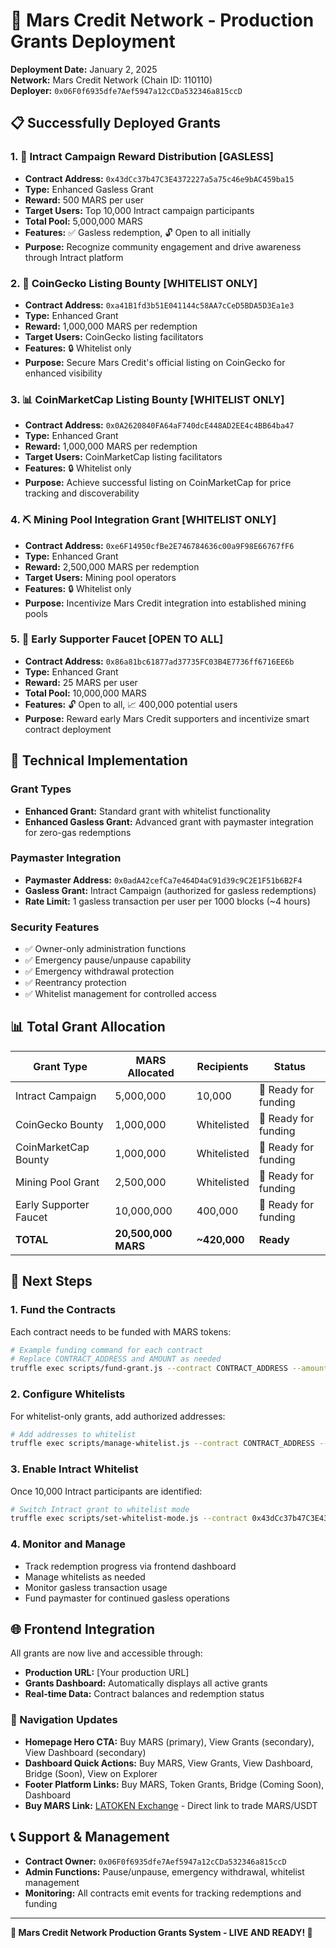 # 🚀 Mars Credit Network - Production Grants Deployment

**Deployment Date:** January 2, 2025  
**Network:** Mars Credit Network (Chain ID: 110110)  
**Deployer:** `0x06F0f6935dfe7Aef5947a12cCDa532346a815ccD`

## 📋 Successfully Deployed Grants

### 1. 🎯 Intract Campaign Reward Distribution [GASLESS]
- **Contract Address:** `0x43dCc37b47C3E4372227a5a75c46e9bAC459ba15`
- **Type:** Enhanced Gasless Grant
- **Reward:** 500 MARS per user
- **Target Users:** Top 10,000 Intract campaign participants  
- **Total Pool:** 5,000,000 MARS
- **Features:** ✅ Gasless redemption, 🔓 Open to all initially
- **Purpose:** Recognize community engagement and drive awareness through Intract platform

### 2. 🦎 CoinGecko Listing Bounty [WHITELIST ONLY]
- **Contract Address:** `0xa41B1fd3b51E041144c58AA7cCeD5BDA5D3Ea1e3`
- **Type:** Enhanced Grant
- **Reward:** 1,000,000 MARS per redemption
- **Target Users:** CoinGecko listing facilitators
- **Features:** 🔒 Whitelist only
- **Purpose:** Secure Mars Credit's official listing on CoinGecko for enhanced visibility

### 3. 📊 CoinMarketCap Listing Bounty [WHITELIST ONLY]
- **Contract Address:** `0x0A2620840FA64aF740dcE448AD2EE4c4BB64ba47`
- **Type:** Enhanced Grant
- **Reward:** 1,000,000 MARS per redemption
- **Target Users:** CoinMarketCap listing facilitators
- **Features:** 🔒 Whitelist only
- **Purpose:** Achieve successful listing on CoinMarketCap for price tracking and discoverability

### 4. ⛏️ Mining Pool Integration Grant [WHITELIST ONLY]
- **Contract Address:** `0xe6F14950cfBe2E746784636c00a9F98E66767fF6`
- **Type:** Enhanced Grant
- **Reward:** 2,500,000 MARS per redemption
- **Target Users:** Mining pool operators
- **Features:** 🔒 Whitelist only
- **Purpose:** Incentivize Mars Credit integration into established mining pools

### 5. 🚀 Early Supporter Faucet [OPEN TO ALL]
- **Contract Address:** `0x86a81bc61877ad37735FC03B4E7736ff6716EE6b`
- **Type:** Enhanced Grant  
- **Reward:** 25 MARS per user
- **Total Pool:** 10,000,000 MARS
- **Features:** 🔓 Open to all, 📈 400,000 potential users
- **Purpose:** Reward early Mars Credit supporters and incentivize smart contract deployment

## 🔧 Technical Implementation

### Grant Types
- **Enhanced Grant:** Standard grant with whitelist functionality
- **Enhanced Gasless Grant:** Advanced grant with paymaster integration for zero-gas redemptions

### Paymaster Integration
- **Paymaster Address:** `0x0adA42cefCa7e464D4aC91d39c9C2E1F51b6B2F4`
- **Gasless Grant:** Intract Campaign (authorized for gasless redemptions)
- **Rate Limit:** 1 gasless transaction per user per 1000 blocks (~4 hours)

### Security Features
- ✅ Owner-only administration functions
- ✅ Emergency pause/unpause capability
- ✅ Emergency withdrawal protection
- ✅ Reentrancy protection
- ✅ Whitelist management for controlled access

## 📊 Total Grant Allocation

| Grant Type | MARS Allocated | Recipients | Status |
|------------|---------------|------------|---------|
| Intract Campaign | 5,000,000 | 10,000 | 🔄 Ready for funding |
| CoinGecko Bounty | 1,000,000 | Whitelisted | 🔄 Ready for funding |
| CoinMarketCap Bounty | 1,000,000 | Whitelisted | 🔄 Ready for funding |
| Mining Pool Grant | 2,500,000 | Whitelisted | 🔄 Ready for funding |
| Early Supporter Faucet | 10,000,000 | 400,000 | 🔄 Ready for funding |
| **TOTAL** | **20,500,000 MARS** | **~420,000** | **Ready** |

## 🎯 Next Steps

### 1. Fund the Contracts
Each contract needs to be funded with MARS tokens:
```bash
# Example funding command for each contract
# Replace CONTRACT_ADDRESS and AMOUNT as needed
truffle exec scripts/fund-grant.js --contract CONTRACT_ADDRESS --amount AMOUNT --network marscredit
```

### 2. Configure Whitelists
For whitelist-only grants, add authorized addresses:
```bash
# Add addresses to whitelist
truffle exec scripts/manage-whitelist.js --contract CONTRACT_ADDRESS --add ADDRESS --network marscredit
```

### 3. Enable Intract Whitelist
Once 10,000 Intract participants are identified:
```bash
# Switch Intract grant to whitelist mode
truffle exec scripts/set-whitelist-mode.js --contract 0x43dCc37b47C3E4372227a5a75c46e9bAC459ba15 --enable --network marscredit
```

### 4. Monitor and Manage
- Track redemption progress via frontend dashboard
- Manage whitelists as needed
- Monitor gasless transaction usage
- Fund paymaster for continued gasless operations

## 🌐 Frontend Integration

All grants are now live and accessible through:
- **Production URL:** [Your production URL]
- **Grants Dashboard:** Automatically displays all active grants
- **Real-time Data:** Contract balances and redemption status

### 🔗 Navigation Updates
- **Homepage Hero CTA:** Buy MARS (primary), View Grants (secondary), View Dashboard (secondary)
- **Dashboard Quick Actions:** Buy MARS, View Grants, View Dashboard, Bridge (Soon), View on Explorer
- **Footer Platform Links:** Buy MARS, Token Grants, Bridge (Coming Soon), Dashboard
- **Buy MARS Link:** [LATOKEN Exchange](https://latoken.com/exchange/MARS_USDT) - Direct link to trade MARS/USDT

## 📞 Support & Management

- **Contract Owner:** `0x06F0f6935dfe7Aef5947a12cCDa532346a815ccD`
- **Admin Functions:** Pause/unpause, emergency withdrawal, whitelist management
- **Monitoring:** All contracts emit events for tracking redemptions and funding

---

**🎉 Mars Credit Network Production Grants System - LIVE AND READY! 🚀** 